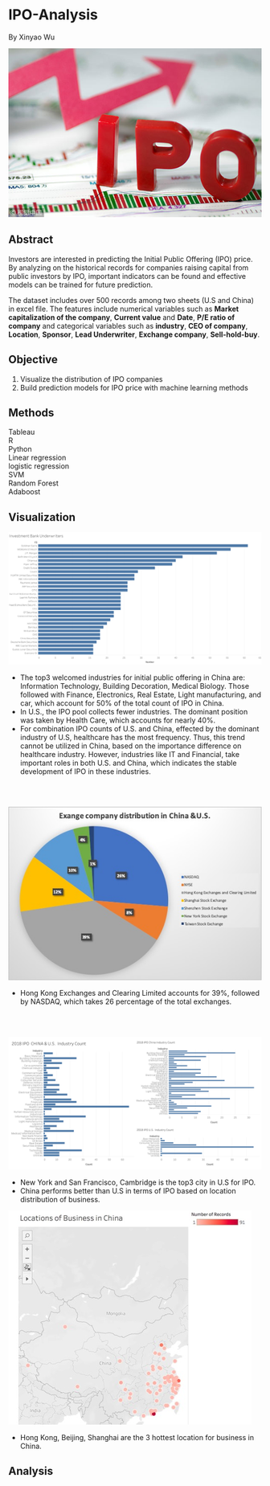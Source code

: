 # IPO-Analysis

By Xinyao Wu

![Picture source : chinadaily.com.cn](./image/IPO.jpg)
 
## Abstract

Investors are interested in predicting the Initial Public Offering (IPO) price. By analyzing on the historical records for companies raising capital from public investors by IPO, important indicators can be found and effective models can be trained for future prediction.

The dataset includes over 500 records among two sheets (U.S and China) in excel file. The features include numerical variables such as __Market capitalization of the company__, __Current value__ and __Date__, __P/E ratio of company__ and categorical variables such as __industry__, __CEO of company__, __Location__, __Sponsor__, __Lead Underwriter__, __Exchange company__, __Sell-hold-buy__.

## Objective 

1. Visualize the distribution of IPO companies <br>
2. Build prediction models for IPO price with machine learning methods <br>

## Methods

Tableau <br>
R <br>
Python <br>
Linear regression <br>
logistic regression <br>
SVM <br>
Random Forest <br>
Adaboost <br>

## Visualization

![](./image/bank.png)

*	The top3 welcomed industries for initial public offering in China are: Information Technology, Building Decoration, Medical Biology. Those followed with Finance, Electronics, Real Estate, Light manufacturing, and car, which account for 50% of the total count of IPO in China.
*	In U.S., the IPO pool collects fewer industries. The dominant position was taken by Health Care, which accounts for nearly 40%.
*	For combination IPO counts of U.S. and China, effected by the dominant industry of U.S, healthcare has the most frequency. Thus, this trend cannot be utilized in China, based on the importance difference on healthcare industry. However, industries like IT and Financial, take important roles in both U.S. and China, which indicates the stable development of IPO in these industries.
<br>
<br>

![](./image/exchange.jpg)

*	Hong Kong Exchanges and Clearing Limited accounts for 39%, followed by NASDAQ, which takes 26 percentage of the total exchanges.
<br>
<br>

![](./image/industry.png)

*	New York and San Francisco, Cambridge is the top3 city in U.S for IPO.
*	China performs better than U.S in terms of IPO based on location distribution of business.


![](./image/loc.jpg)

*	Hong Kong, Beijing, Shanghai are the 3 hottest location for business in China.

## Analysis













